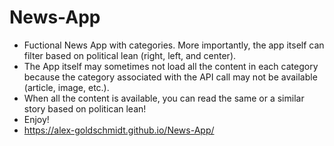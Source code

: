 # News-App

- Fuctional News App with categories. More importantly, the app itself can filter based on political lean (right, left, and center). 
- The App itself may sometimes not load all the content in each category because the category associated with the API call may not be available (article, image, etc.). 
- When all the content is available, you can read the same or a similar story based on politican lean! 
- Enjoy!
- https://alex-goldschmidt.github.io/News-App/
